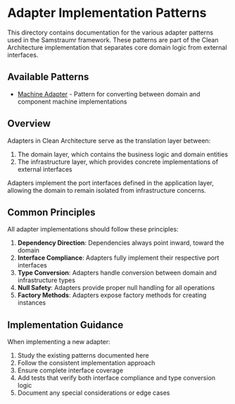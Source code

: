 # Adapter Implementation Patterns

This directory contains documentation for the various adapter patterns used in the Samstraumr framework. These patterns are part of the Clean Architecture implementation that separates core domain logic from external interfaces.

## Available Patterns

- [Machine Adapter](machine-adapter-implementation.md) - Pattern for converting between domain and component machine implementations

## Overview

Adapters in Clean Architecture serve as the translation layer between:

1. The domain layer, which contains the business logic and domain entities
2. The infrastructure layer, which provides concrete implementations of external interfaces

Adapters implement the port interfaces defined in the application layer, allowing the domain to remain isolated from infrastructure concerns.

## Common Principles

All adapter implementations should follow these principles:

1. **Dependency Direction**: Dependencies always point inward, toward the domain
2. **Interface Compliance**: Adapters fully implement their respective port interfaces
3. **Type Conversion**: Adapters handle conversion between domain and infrastructure types
4. **Null Safety**: Adapters provide proper null handling for all operations
5. **Factory Methods**: Adapters expose factory methods for creating instances

## Implementation Guidance

When implementing a new adapter:

1. Study the existing patterns documented here
2. Follow the consistent implementation approach
3. Ensure complete interface coverage
4. Add tests that verify both interface compliance and type conversion logic
5. Document any special considerations or edge cases